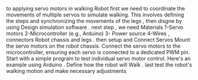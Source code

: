to applying servo motors in walking Robot first we need to coordinate the movements of multiple servos to simulate walking. This involves defining the steps and synchronizing the movements of the legs , then disgne by using Design simulation software .
next step , we need Materials
1-Servo motors
2-Microcontroller (e.g., Arduino) 3- Power source
4-Wires , connectors
Robot chassis and legs . 
then setup and Connect Servos
Mount the servo motors on the robot chassis.
Connect the servo motors to the microcontroller, ensuring each servo is connected to a dedicated PWM pin.
Start with a simple program to test individual servo motor control. Here's an example using Arduino . 
Define how the robot will Walk .
last test the robot's walking motion and make necessary adjustments
